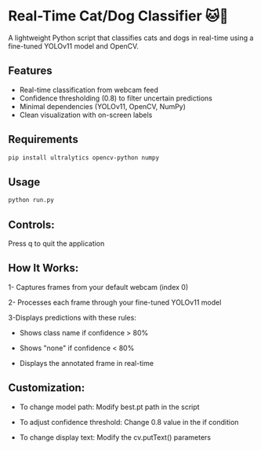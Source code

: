# Real-Time Cat/Dog Classifier 🐱🐶

A lightweight Python script that classifies cats and dogs in real-time using a fine-tuned YOLOv11 model and OpenCV.

## Features
- Real-time classification from webcam feed
- Confidence thresholding (0.8) to filter uncertain predictions
- Minimal dependencies (YOLOv11, OpenCV, NumPy)
- Clean visualization with on-screen labels

## Requirements
```bash
pip install ultralytics opencv-python numpy
```
## Usage
```bash
python run.py
```
## Controls:
Press q to quit the application

## How It Works:
1- Captures frames from your default webcam (index 0)

2- Processes each frame through your fine-tuned YOLOv11 model

3-Displays predictions with these rules:

* Shows class name if confidence > 80%

* Shows "none" if confidence < 80%

* Displays the annotated frame in real-time

## Customization:
* To change model path: Modify best.pt path in the script

* To adjust confidence threshold: Change 0.8 value in the if condition

* To change display text: Modify the cv.putText() parameters

